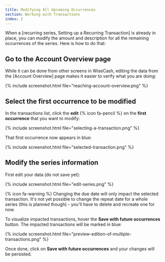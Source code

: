 ```yaml
---
title: Modifying All Upcoming Occurrences
section: Working with Transactions
index: 2
---
```


When a [recurring series, Setting up a Recurring Transaction] is already in place, you can modify the amount and description for all the remaining occurrences of the series. Here is how to do that:

## Go to the Account Overview page

While it can be done from other screens in WiseCash, editing the data from the [Account Overview] page makes it easier to verify what you are doing:

{% include screenshot.html file="reaching-account-overview.png" %}

## Select the first occurrence to be modified

In the transactions list, click the **edit** {% icon fa-pencil %} on the **first occurrence** that you want to modify:

{% include screenshot.html file="selecting-a-transaction.png" %}

That first occurrence now appears in blue:

{% include screenshot.html file="selected-transaction.png" %}

## Modify the series information

First edit your data (do not save yet):

{% include screenshot.html file="edit-series.png" %}

<div class='alert alert-info' role='alert'>
  {% icon fa-warning %} Changing the due date will only impact the selected transaction. It's not yet possible to change the repeat date for a whole series (this is planned though) - you'll have to delete and recreate one for now.
</div>

To visualize impacted transactions, hover the **Save with future occurrences** button. The impacted transactions will be marked in blue:

{% include screenshot.html file="preview-edition-of-multiple-transactions.png" %}

Once done, click on **Save with future occurrences** and your changes will be persisted.
